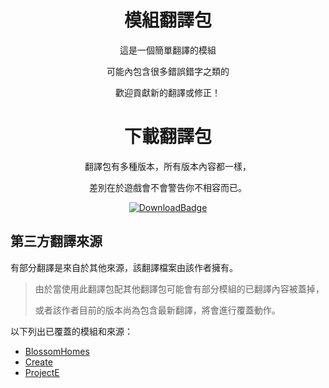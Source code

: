 <!-- markdownlint-configure-file {
  "MD033": false,
  "MD041": false
} -->

<div align="center">

# 模組翻譯包

這是一個簡單翻譯的模組

可能內包含很多錯誤錯字之類的

歡迎貢獻新的翻譯或修正！

</div>

<div align="center">

# 下載翻譯包

翻譯包有多種版本，所有版本內容都一樣，

差別在於遊戲會不會警告你不相容而已。

[![DownloadBadge](https://img.shields.io/github/downloads/xMikux/TranslateModPack/total?label=點此下載！&logo=DocuSign&style=for-the-badge)](https://github.com/xMikux/TranslateModPack/releases/tag/latest)

</div>

## 第三方翻譯來源

有部分翻譯是來自於其他來源，該翻譯檔案由該作者擁有。

> 由於當使用此翻譯包配其他翻譯包可能會有部分模組的已翻譯內容被蓋掉，
>
> 或者該作者目前的版本尚為包含最新翻譯，將會進行覆蓋動作。

以下列出已覆蓋的模組和來源：

- [BlossomHomes](https://github.com/BlossomMods/BlossomHomes)
- [Create](https://github.com/Creators-of-Create/Create)
- [ProjectE](https://grant88.pixnet.net/blog/post/43364803)
